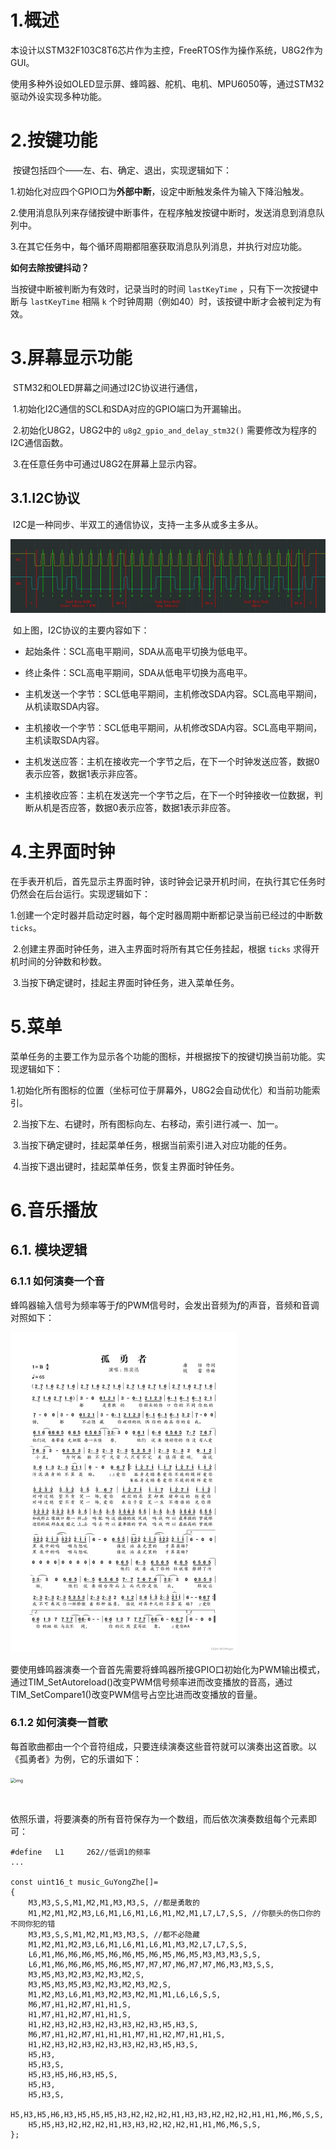 # 1.概述

​	本设计以STM32F103C8T6芯片作为主控，FreeRTOS作为操作系统，U8G2作为GUI。

​	使用多种外设如OLED显示屏、蜂鸣器、舵机、电机、MPU6050等，通过STM32驱动外设实现多种功能。

# 2.按键功能

​	按键包括四个——左、右、确定、退出，实现逻辑如下：

​	1.初始化对应四个GPIO口为**外部中断**，设定中断触发条件为输入下降沿触发。

​	2.使用消息队列来存储按键中断事件，在程序触发按键中断时，发送消息到消息队列中。

​	3.在其它任务中，每个循环周期都阻塞获取消息队列消息，并执行对应功能。

**如何去除按键抖动？**

当按键中断被判断为有效时，记录当时的时间 `lastKeyTime` ，只有下一次按键中断与 `lastKeyTime` 相隔 `k` 个时钟周期（例如40）时，该按键中断才会被判定为有效。

# 3.屏幕显示功能

​	STM32和OLED屏幕之间通过I2C协议进行通信，

​	1.初始化I2C通信的SCL和SDA对应的GPIO端口为开漏输出。

​	2.初始化U8G2，U8G2中的 `u8g2_gpio_and_delay_stm32()` 需要修改为程序的I2C通信函数。

​	3.在任意任务中可通过U8G2在屏幕上显示内容。

## 3.1.I2C协议

​	I2C是一种同步、半双工的通信协议，支持一主多从或多主多从。

![image-20240916232219960](https://raw.githubusercontent.com/HL-Li1999/CloudPic/master/img/image-20240916232219960.png)

​	如上图，I2C协议的主要内容如下：

- 起始条件：SCL高电平期间，SDA从高电平切换为低电平。

- 终止条件：SCL高电平期间，SDA从低电平切换为高电平。
- 主机发送一个字节：SCL低电平期间，主机修改SDA内容。SCL高电平期间，从机读取SDA内容。
- 主机接收一个字节：SCL低电平期间，从机修改SDA内容。SCL高电平期间，主机读取SDA内容。
- 主机发送应答：主机在接收完一个字节之后，在下一个时钟发送应答，数据0表示应答，数据1表示非应答。
- 主机接收应答：主机在发送完一个字节之后，在下一个时钟接收一位数据，判断从机是否应答，数据0表示应答，数据1表示非应答。

# 4.主界面时钟

​	在手表开机后，首先显示主界面时钟，该时钟会记录开机时间，在执行其它任务时仍然会在后台运行。实现逻辑如下：

​	1.创建一个定时器并启动定时器，每个定时器周期中断都记录当前已经过的中断数 `ticks`。

​	2.创建主界面时钟任务，进入主界面时将所有其它任务挂起，根据 `ticks` 求得开机时间的分钟数和秒数。

​	3.当按下确定键时，挂起主界面时钟任务，进入菜单任务。

# 5.菜单

​	菜单任务的主要工作为显示各个功能的图标，并根据按下的按键切换当前功能。实现逻辑如下：

​	1.初始化所有图标的位置（坐标可位于屏幕外，U8G2会自动优化）和当前功能索引。

​	2.当按下左、右键时，所有图标向左、右移动，索引进行减一、加一。

​	3.当按下确定键时，挂起菜单任务，根据当前索引进入对应功能的任务。

​	4.当按下退出键时，挂起菜单任务，恢复主界面时钟任务。

# 6.音乐播放

## 6.1. 模块逻辑

### 6.1.1 如何演奏一个音

​	蜂鸣器输入信号为频率等于*f*的PWM信号时，会发出音频为*f*的声音，音频和音调对照如下：

<img src="https://raw.githubusercontent.com/HL-Li1999/CloudPic/master/img/a6fb540f6fb25b5270c3f6b3d30001f5.png" alt="img" style="zoom:50%;" />

​	要使用蜂鸣器演奏一个音首先需要将蜂鸣器所接GPIO口初始化为PWM输出模式，通过TIM_SetAutoreload()改变PWM信号频率进而改变播放的音高，通过TIM_SetCompare1()改变PWM信号占空比进而改变播放的音量。

### 6.1.2 如何演奏一首歌

​	每首歌曲都由一个个音符组成，只要连续演奏这些音符就可以演奏出这首歌。以《孤勇者》为例，它的乐谱如下：

<img src="https://i-blog.csdnimg.cn/blog_migrate/a6fb540f6fb25b5270c3f6b3d30001f5.png" alt="img" style="zoom:50%;" />

​	

​	依照乐谱，将要演奏的所有音符保存为一个数组，而后依次演奏数组每个元素即可：

```
#define   L1     262//低调1的频率
...

const uint16_t music_GuYongZhe[]=
{
    M3,M3,S,S,M1,M2,M1,M3,M3,S, //都是勇敢的
    M1,M2,M1,M2,M3,L6,M1,L6,M1,L6,M1,M2,M1,L7,L7,S,S, //你额头的伤口你的不同你犯的错
  	M3,M3,S,S,M1,M2,M1,M3,M3,S, //都不必隐藏
  	M1,M2,M1,M2,M3,L6,M1,L6,M1,L6,M1,M3,M2,L7,L7,S,S, 
    L6,M1,M6,M6,M6,M5,M6,M6,M5,M6,M5,M6,M5,M3,M3,M3,S,S, 
    L6,M1,M6,M6,M6,M5,M6,M5,M7,M7,M7,M6,M7,M7,M6,M3,M3,S,S, 
    M3,M5,M3,M2,M3,M2,M3,M2,S, 
    M3,M5,M3,M5,M3,M2,M3,M2,M3,M2,S, 
    M1,M2,M3,L6,M1,M3,M2,M3,M2,M1,M1,L6,L6,S,S,
    M6,M7,H1,H2,M7,H1,H1,S,	
    H1,M7,H1,H2,M7,H1,H1,S,
    H1,H2,H3,H2,H3,H2,H3,H3,H2,H3,H5,H3,S, 
    M6,M7,H1,H2,M7,H1,H1,H1,M7,H1,H2,M7,H1,H1,S,
  	H1,H2,H3,H2,H3,H2,H3,H3,H2,H3,H5,H3,S, 
    H5,H3, 
    H5,H3,S, 
  	H5,H3,H5,H6,H3,H5,S, 
    H5,H3,
  	H5,H3,S, 
    H5,H3,H5,H6,H3,H5,H5,H5,H3,H2,H2,H2,H1,H3,H3,H2,H2,H2,H1,H1,M6,M6,S,S, 
    H5,H5,H3,H2,H2,H2,H1,H3,H3,H2,H2,H2,H1,H1,M6,M6,S,S,
};
```
